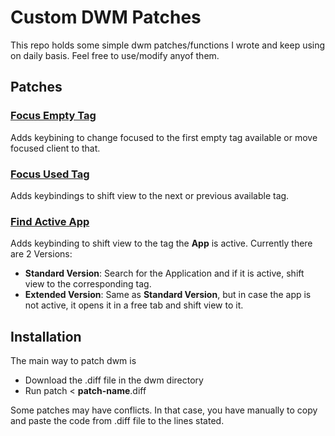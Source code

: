 # Custom DWM Patches
This repo holds some simple dwm patches/functions I wrote and keep using on daily basis. Feel free to use/modify anyof them.


## Patches
### [Focus Empty Tag](https://github.com/andrmantz/custom_dwm_patches/tree/main/focusEmptyTag)
Adds keybining to change focused to the first empty tag available or move focused client to that.

### [Focus Used Tag](https://github.com/andrmantz/custom_dwm_patches/tree/main/focusUsedTag)
Adds keybindings to shift view to the next or previous available tag.

### [Find Active App](https://github.com/andrmantz/custom_dwm_patches/tree/main/FindClient)
Adds keybinding to shift view to the tag the **App** is active. Currently there are 2 Versions:
* **Standard Version**: Search for the Application and if it is active, shift view to the corresponding tag.
* **Extended Version**: Same as **Standard Version**, but in case the app is not active, it opens it in a free tab and shift view to it.

## Installation
The main way to patch dwm is
* Download the .diff file in the dwm directory
* Run patch < **patch-name**.diff

Some patches may have conflicts. In that case, you have manually to copy and paste the code from .diff file to the lines stated.

